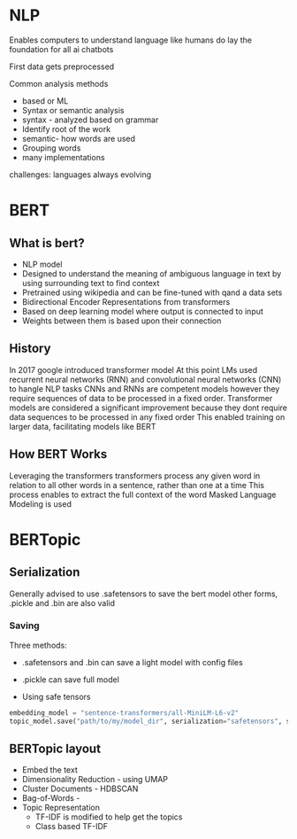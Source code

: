 # NLP
Enables computers to understand language like humans do 
lay the foundation for all ai chatbots

First data gets preprocessed

Common analysis methods
- based or ML
- Syntax or semantic analysis
- syntax - analyzed based on grammar 
- Identify root of the work
- semantic- how words are used
- Grouping words
- many implementations

challenges:
languages always evolving

# BERT 
## What is bert?
- NLP model
- Designed to understand the meaning of ambiguous language in text by using surrounding text to find context
- Pretrained using wikipedia and can be fine-tuned with qand a data sets
- Bidirectional Encoder Representations from transformers
- Based on deep learning model where output is connected to input
- Weights between them is based upon their connection

## History
In 2017 google introduced transformer model
At this point LMs used recurrent neural networks (RNN) and convolutional neural networks (CNN) to hangle NLP tasks
CNNs and RNNs are competent models however they require sequences of data to be processed in a fixed order. 
Transformer models are considered a significant improvement because they dont require data sequences to be processed in any fixed order
This enabled training on larger data, facilitating models like BERT

## How BERT Works
Leveraging the transformers
transformers process any given word in relation to all other words in a sentence, rather than one at a time
This process enables to extract the full context of the word
Masked Language Modeling is used 
# BERTopic
## Serialization
Generally advised to use .safetensors to save the bert model
other forms, .pickle and .bin are also valid
### Saving
Three methods: 
- .safetensors and .bin can save a light model with config files
- .pickle can save full model

- Using safe tensors
```py
embedding_model = "sentence-transformers/all-MiniLM-L6-v2"
topic_model.save("path/to/my/model_dir", serialization="safetensors", save_ctfidf=True, save_embedding_model=embedding_model)
```
## BERTopic layout
- Embed the text
- Dimensionality Reduction - using UMAP
- Cluster Documents - HDBSCAN
- Bag-of-Words - 
- Topic Representation
     - TF-IDF is modified to help get the topics
     - Class based TF-IDF


